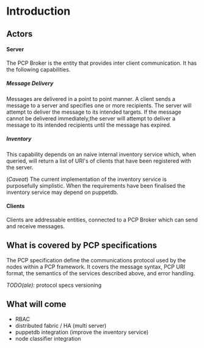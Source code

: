 Introduction
===

Actors
---

#### Server

The PCP Broker is the entity that provides inter client communication. It
has the following capabilities.

##### Message Delivery

Messages are delivered in a point to point manner. A client sends a message
to a server and specifies one or more recipients. The server will attempt to
deliver the message to its intended targets. If the message cannot be delivered
immediately,the server will attempt to deliver a message to its intended
recipients until the message has expired.

##### Inventory

This capability depends on an naive internal inventory service which, when
queried, will return a list of URI's of clients that have been registered with
the server.

(*Caveat*) The current implementation of the inventory service is purposefully
simplistic. When the requirements have been finalised the inventory service
may depend on puppetdb.

#### Clients

Clients are addressable entities, connected to a PCP Broker which can send
and receive messages.

What is covered by PCP specifications
---

The PCP specification define the communications protocol used by the nodes
within a PCP framework. It covers the message syntax, PCP URI format, the
semantics of the services described above, and error handling.

*TODO(ale):* protocol specs versioning

What will come
---

 - RBAC
 - distributed fabric / HA (multi server)
 - puppetdb integration (improve the inventory service)
 - node classifier integration

[3]: https://github.com/puppetlabs/pxp-agent
[4]: https://github.com/puppetlabs/clj-cpp-client
